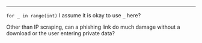 ___

`for _ in range(int)` 
I assume it is okay to use `_` here?


Other than IP scraping, can a phishing link do much damage without a download or the user entering private data?